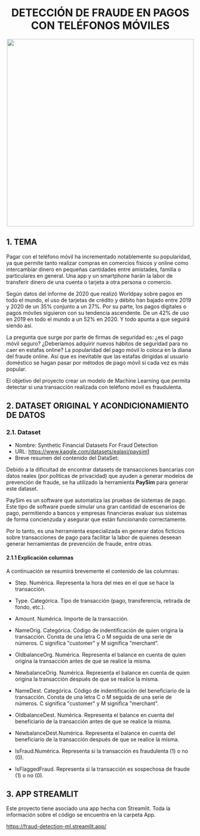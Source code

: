 <div align="center">
  <h1>DETECCIÓN DE FRAUDE EN PAGOS CON TELÉFONOS MÓVILES</h1>
  <img src="https://aniview.com/wp-content/uploads/2022/02/mobile-ad-fraud.png" width="500"/>
</div>

## 1. TEMA

Pagar con el teléfono móvil ha incrementado notablemente su popularidad, ya que permite tanto realizar compras en comercios físicos y online como intercambiar dinero en pequeñas cantidades entre amistades, familia o particulares en general. Una app y un smartphone harán la labor de transferir dinero de una cuenta o tarjeta a otra persona o comercio.

Según datos del informe de 2020 que realizó Worldpay sobre pagos en todo el mundo, el uso de tarjetas de crédito y débito han bajado entre 2019 y 2020 de un 35% conjunto a un 27%. Por su parte, los pagos digitales o pagos móviles siguieron con su tendencia ascendente. De un 42% de uso en 2019 en todo el mundo a un 52% en 2020. Y todo apunta a que seguirá siendo así.

La pregunta que surge por parte de firmas de seguridad es: ¿es el pago móvil seguro? ¿Deberíamos adquirir nuevos hábitos de seguridad para no caer en estafas online? La popularidad del pago móvil lo coloca en la diana del fraude online. Así que es inevitable que las estafas dirigidas al usuario doméstico se hagan pasar por métodos de pago móvil si cada vez es más popular.

El objetivo del proyecto crear un modelo de Machine Learning que permita detectar si una transacción realizada con teléfono móvil es fraudulenta.

## 2. DATASET ORIGINAL Y ACONDICIONAMIENTO DE DATOS

### 2.1. Dataset

- Nombre: Synthetic Financial Datasets For Fraud Detection
- URL: https://www.kaggle.com/datasets/ealaxi/paysim1
- Breve resumen del contenido del DataSet:

Debido a la dificultad de encontrar datasets de transacciones bancarias con datos reales (por políticas de privacidad) que ayuden a generar modelos de prevención de fraude, se ha utilizado la herramienta **PaySim** para generar este dataset.

PaySim es un software que automatiza las pruebas de sistemas de pago. Este tipo de software puede simular una gran cantidad de escenarios de pago, permitiendo a bancos y empresas financieras evaluar sus sistemas de forma concienzuda y asegurar que están funcionando correctamente.

Por lo tanto, es una herramienta especializada en generar datos ficticios sobre transacciones de pago para facilitar la labor de quienes deseean generar herramientas de prevención de fraude, entre otras.

#### 2.1.1 Explicación columnas

A continuación se resumirá brevemente el contenido de las columnas:

- Step. Numérica. Representa la hora del mes en el que se hace la transacción.

- Type. Categórica. Tipo de transacción (pago, transferencia, retirada de fondo, etc.).

- Amount. Numérica. Importe de la transacción.

- NameOrig. Categórica. Código de indentificación de quien origina la transacción. Consta de una letra C o M seguida de una serie de números. C significa "customer" y M significa "merchant".

- OldbalanceOrg. Numérica. Representa el balance en cuenta de quien origina la transacción antes de que se realice la misma.

- NewbalanceOrig. Numérica. Representa el balance en cuenta de quien origina la transacción después de que se realice la misma.

- NameDest. Categórica. Código de indentificación del beneficiario de la transacción. Consta de una letra C o M seguida de una serie de números. C significa "customer" y M significa "merchant".

- OldbalanceDest. Numérica. Representa el balance en cuenta del beneficiario de la transacción antes de que se realice la misma.

- NewbalanceDest.Numérica. Representa el balance en cuenta del beneficiario de la transacción después de que se realice la misma.

- IsFraud.Numérica. Representa si la transacción es fraudulenta (1) o no (0).

- IsFlaggedFraud. Representa si la transacción es sospechosa de fraude (1) o no (0).

## 3. APP STREAMLIT

Este proyecto tiene asociado una app hecha con Streamlit. Toda la información sobre el código se encuentra en la carpeta App. 

https://fraud-detection-ml.streamlit.app/